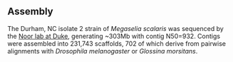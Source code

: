 Assembly
--------

The Durham, NC isolate 2 strain of *Megaselia scalaris* was sequenced by
the [Noor lab at Duke](http://sites.google.com/site/noorlabduke),
generating \~303Mb with contig N50=932. Contigs were assembled into
231,743 scaffolds, 702 of which derive from pairwise alignments with
*Drosophila melanogaster* or *Glossina morsitans*.
